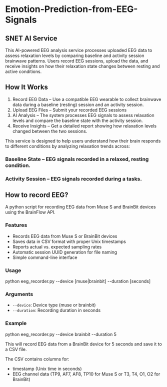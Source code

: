 # Emotion-Prediction-from-EEG-Signals
## SNET AI Service

This AI-powered EEG analysis service processes uploaded EEG data to assess relaxation levels by comparing baseline and activity session brainwave patterns. Users record EEG sessions, upload the data, and receive insights on how their relaxation state changes between resting and active conditions.

## How It Works

1. Record EEG Data – Use a compatible EEG wearable to collect brainwave data during a baseline (resting) session and an activity session.
2. Upload EEG Files – Submit your recorded EEG sessions
3. AI Analysis – The system processes EEG signals to assess relaxation levels and compare the baseline state with the activity session.
4. Receive Insights – Get a detailed report showing how relaxation levels changed between the two sessions.

This service is designed to help users understand how their brain responds to different conditions by analyzing relaxation trends across:

### Baseline State – EEG signals recorded in a relaxed, resting condition.

### Activity Session – EEG signals recorded during a tasks.


## How to record EEG?

A python script for recording EEG data from Muse S and BrainBit devices using the BrainFlow API.

### Features

- Records EEG data from Muse S or BrainBit devices
- Saves data in CSV format with proper Unix timestamps
- Reports actual vs. expected sampling rates
- Automatic session UUID generation for file naming
- Simple command-line interface

### Usage
python eeg_recorder.py --device [muse|brainbit] --duration [seconds]

### Arguments
- `--device`: Device type (muse or brainbit)
- `--duration`: Recording duration in seconds

### Example

python eeg_recorder.py --device brainbit --duration 5

This will record EEG data from a BrainBit device for 5 seconds and save it to a CSV file.

The CSV contains columns for:
- timestamp (Unix time in seconds)
- EEG channel data (TP9, AF7, AF8, TP10 for Muse S or T3, T4, O1, O2 for BrainBit)






